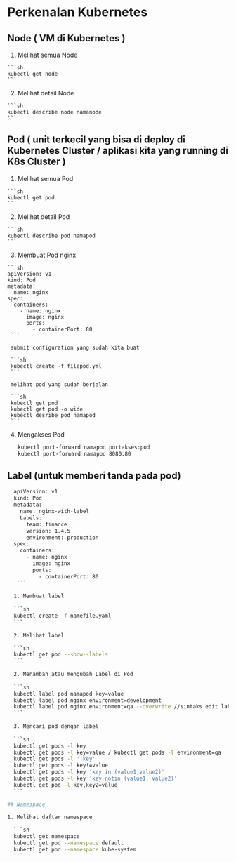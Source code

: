 # Perkenalan Kubernetes

## Node ( VM di Kubernetes )

  1.  Melihat semua Node

    ```sh
    kubectl get node
    ```
  
  2. Melihat detail Node

    ```sh
    kubectl describe node namanode
    ```
    
## Pod ( unit terkecil yang bisa di deploy di Kubernetes Cluster / aplikasi kita yang running di K8s Cluster )

  1. Melihat semua Pod

    ```sh
    kubectl get pod
    ```

  2. Melihat detail Pod

    ```sh
    kubectl describe pod namapod
    ```
    
  3. Membuat Pod nginx

    ```sh
    apiVersion: v1
    kind: Pod
    metadata:
      name: nginx
    spec:
      containers:
        - name: nginx
          image: nginx
          ports:
            - containerPort: 80
     ```
     
     submit configuration yang sudah kita buat
     
     ```sh
     kubectl create -f filepod.yml
     ```
     
     melihat pod yang sudah berjalan
     
     ```sh
     kubectl get pod
     kubectl get pod -o wide
     kubectl desribe pod namapod
     ```
     
 4. Mengakses Pod

     ```sh
     kubectl port-forward namapod portakses:pod
     kubectl port-forward namapod 8080:80
     ```
     
## Label (untuk memberi tanda pada pod)
 
  ```sh
    apiVersion: v1
    kind: Pod
    metadata:
      name: nginx-with-label
      Labels:
        team: finance
        version: 1.4.5
        environment: production
    spec:
      containers:
        - name: nginx
          image: nginx
          ports:
            - containerPort: 80
     ```
     
    1. Membuat label
     
    ```sh
    kubectl create -f namefile.yaml
    ```  
    
    2. Melihat label

    ```sh
    kubectl get pod --show--labels
    ```
    
    2. Menambah atau mengubah Label di Pod
    
    ```sh
    kubectl label pod namapod key=value
    kubectl label pod nginx environment=development
    kubectl label pod nginx environment=qa --overwrite //sintaks edit label
    ```
    
    3. Mencari pod dengan label
    
    ```sh
    kubectl get pods -l key
    kubectl get pods -l key=value / kubectl get pods -l environment=qa
    kubectl get pods -l '!key'
    kubectl get pods -l key!=value
    kubectl get pods -l key 'key in (value1,value2)'
    kubectl get pods -l key 'key notin (value1, value2)'
    kubectl get pod -l key,key2=value
    ```
  
## Namespace

  1. Melihat daftar namespace
    
    ```sh
    kubectl get namespace
    kubectl get pod --namespace default
    kubectl get pod --namespace kube-system
    ```
    
